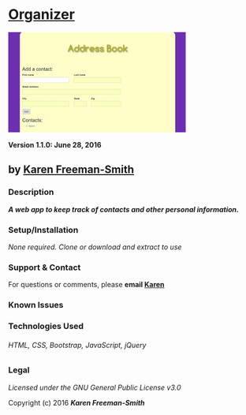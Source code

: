 # [Organizer](http://karenfreemansmith.github.io/organizer)
![project screenshot](/img/screenshot.jpg)

__Version 1.1.0: June 28, 2016__
## by [Karen Freeman-Smith](http://karenfreemansmith.github.io)

### Description
__*A web app to keep track of contacts and other personal information.*__

### Setup/Installation
*None required. Clone or download and extract to use*

### Support & Contact
For questions or comments, please __email [Karen](karenfreemansmith@gmail.com)__

### Known Issues


### Technologies Used
###### HTML, CSS, Bootstrap, JavaScript, jQuery

### Legal
*Licensed under the GNU General Public License v3.0*

Copyright (c) 2016 **_Karen Freeman-Smith_**
